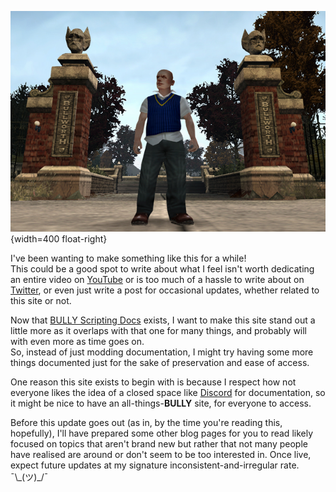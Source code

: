 ![Jimmy standing by the pathway leading to the fountain at the back of the school. First-ever released BULLY screenshot.](../Assets/YVOXCIu.jpeg){width=400 float-right}

I've been wanting to make something like this for a while!<br>
This could be a good spot to write about what I feel isn't worth dedicating an entire video on [YouTube](https://www.youtube.com/@SimonBestia) or is too much of a hassle to write about on [Twitter](https://x.com/SimoBestia), or even just write a post for occasional updates, whether related to this site or not.

Now that [BULLY Scripting Docs](https://bully-scripting.vercel.app) exists, I want to make this site stand out a little more as it overlaps with that one for many things, and probably will with even more as time goes on.<br>
So, instead of just modding documentation, I might try having some more things documented just for the sake of preservation and ease of access.

One reason this site exists to begin with is because I respect how not everyone likes the idea of a closed space like [Discord](https://discord.com/invite/RcCAE8csCP) for documentation, so it might be nice to have an all-things-**BULLY** site, for everyone to access.

Before this update goes out (as in, by the time you're reading this, hopefully), I'll have prepared some other blog pages for you to read likely focused on topics that aren't brand new but rather that not many people have realised are around or don't seem to be too interested in. Once live, expect future updates at my signature inconsistent-and-irregular rate. ¯\\\_(ツ)\_\/¯